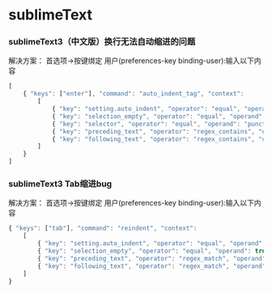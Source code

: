 # sublimeText
### sublimeText3（中文版）换行无法自动缩进的问题
解决方案：
首选项->按键绑定 用户(preferences-key binding-user):输入以下内容
```javascript
[
    { "keys": ["enter"], "command": "auto_indent_tag", "context":
        [
            { "key": "setting.auto_indent", "operator": "equal", "operand": true },
            { "key": "selection_empty", "operator": "equal", "operand": true, "match_all": true },
            { "key": "selector", "operator": "equal", "operand": "punctuation.definition.tag.begin", "match_all": true },
            { "key": "preceding_text", "operator": "regex_contains", "operand": ">$", "match_all": true },
            { "key": "following_text", "operator": "regex_contains", "operand": "^</", "match_all": true },
        ]
    }
]
```
### sublimeText3 Tab缩进bug
解决方案：
首选项->按键绑定 用户(preferences-key binding-user):输入以下内容
```javascript
{ "keys": ["tab"], "command": "reindent", "context":
	[
	    { "key": "setting.auto_indent", "operator": "equal", "operand": true },
	    { "key": "selection_empty", "operator": "equal", "operand": true, "match_all": true },
	    { "key": "preceding_text", "operator": "regex_match", "operand": "^$", "match_all": true },
	    { "key": "following_text", "operator": "regex_match", "operand": "^$", "match_all": true }
	]
}
```
